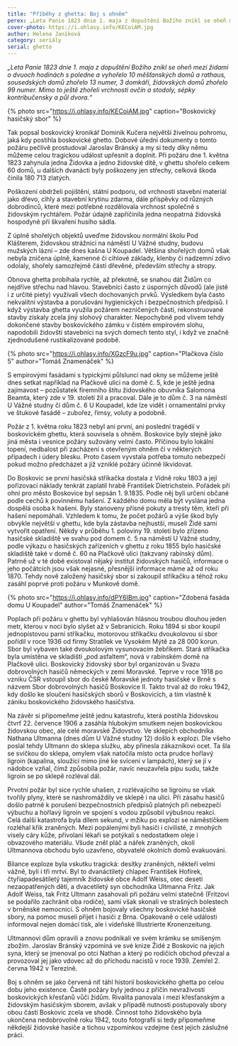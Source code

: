 ```yaml
---
title: "Příběhy z ghetta: Boj s ohněm"
perex: „Leta Panie 1823 dnie 1. maja z dopuštění Božího znikl se oheň mezi židami o dvuoch hodinách s poledne a vyhořelo 10 měšťanských domů a rathaus, sousedských domů zhořelo 13 numer, 3 domkáři, židovských domů zhořelo 99 numer.“
cover-photo: https://i.ohlasy.info/KECoiAM.jpg
author: Helena Janíková
category: seriály
serial: ghetto
---
```


*„Leta Panie 1823 dnie 1. maja z dopuštění Božího znikl se oheň mezi židami o dvuoch hodinách s poledne a vyhořelo 10 měšťanských domů a rathaus, sousedských domů zhořelo 13 numer, 3 domkáři, židovských domů zhořelo 99 numer. Mimo to ještě zhořeli vrchnosti ovčín a stodoly, sépky kontribučensky a půl dvora.“*

{% photo src="https://i.ohlasy.info/KECoiAM.jpg" caption="Boskovický hasičský sbor" %}

Tak popsal boskovický kronikář Dominik Kučera největší živelnou pohromu, jaká kdy postihla boskovické ghetto. Dobové úřední dokumenty o tomto požáru pečlivě prostudoval Jaroslav Bránský a my si tedy díky němu můžeme celou tragickou událost upřesnit a doplnit. Při požáru dne 1. května 1823 zahynula jedna Židovka a jedno židovské dítě, v ghettu shořelo celkem 60 domů, u dalších dvanácti byly poškozeny jen střechy, celková škoda činila 180 713 zlatých.

Poškození obdrželi pojištění, státní podporu, od vrchnosti stavební materiál jako dřevo, cihly a stavební krytinu zdarma, dále příspěvky od různých dobrodinců, které mezi potřebné rozdělovala vrchnost společně s židovským rychtářem. Požár údajně zapříčinila jedna neopatrná židovská hospodyně při škvaření husího sádla.

Z úplně shořelých objektů uveďme židovskou normální školu Pod Klášterem, židovskou strážnici na náměstí U Vážné studny, budovu mužských lázní – zde dnes kašna U Koupadel. Většina shořelých domů však nebyla zničena úplně, kamenné či cihlové základy, klenby či nadzemní zdivo odolaly, shořely samozřejmě části dřevěné, především střechy a stropy.

Obnova ghetta probíhala rychle, až překotně, se snahou dát Židům co nejdříve střechu nad hlavou. Stavebníci často z úsporných důvodů (ale jistě i z určité piety) využívali všech dochovaných prvků. Výsledkem byla často nekvalitní výstavba a porušování hygienických i bezpečnostních předpisů. I když výstavba ghetta využila požárem nezničených částí, rekonstruované stavby získaly zcela jiný slohový charakter. Nepochybně pod vlivem tehdy dokončené stavby boskovického zámku v čistém empirovém slohu, napodobili židovští stavebníci na svých domech tento styl, i když ve značně zjednodušené rustikalizované podobě.

{% photo src="https://i.ohlasy.info/XGzcF9u.jpg" caption="Plačkova číslo 5" author="Tomáš Znamenáček" %}

S empirovými fasádami s typickými půlslunci nad okny se můžeme ještě dnes setkat například na Plačkově ulici na domě č. 5, kde je ještě jedna zajímavost – pozůstatek firemního štítu židovského obuvníka Salomona Beamta, který zde v 19. století žil a pracoval. Dále je to dům č. 3 na náměstí U Vážné studny či dům č. 6 U Koupadel, kde lze vidět i ornamentální prvky ve štukové fasádě – zubořez, římsy, voluty a podobně.

Požár z 1. května roku 1823 nebyl ani první, ani poslední tragédií v boskovickém ghettu, která souvisela s ohněm. Boskovice byly stejně jako jiná města i vesnice požáry sužovány velmi často. Příčinou bylo lokální topení, nedbalost při zacházení s otevřeným ohněm či v některých případech i údery blesku. Proto časem vyvstala potřeba tomuto nebezpečí pokud možno předcházet a již vzniklé požáry účinně likvidovat. 

Do Boskovic se první hasičská stříkačka dostala z Vídně roku 1803 a její pořizovací náklady tenkrát zaplatil hrabě František Dietrichstein. Pořádek při ohni pro město Boskovice byl sepsán 1. 9.1835. Podle něj byli určeni občané podle cechů k povinnému hašení. Z každého domu měla být vyslána jedna dospělá osoba k hašení. Byly stanoveny přísné pokuty a tresty těm, kteří při hašení nepomáhali. Vzhledem k tomu, že počet požárů a výše škod byly obvykle největší v ghettu, kde byla zástavba nejhustší, museli Židé sami vytvořit opatření. Někdy v průběhu 1. poloviny 19. století bylo zřízeno hasičské skladiště ve svahu pod domem č. 5 na náměstí U Vážné studny, podle výkazu o hasičských zařízeních v ghettu z roku 1855 bylo hasičské skladiště také v domě č. 60 na Plačkově ulici (takzvaný rabínský dům). Patrně už v té době existoval nějaký institut židovských hasičů, informace o jeho počátcích jsou však nejasné, přesnější informace máme až od roku 1870. Tehdy nově založený hasičský sbor si zakoupil stříkačku a téhož roku zasáhl poprvé proti požáru v Munkově domě.

{% photo src="https://i.ohlasy.info/dPY6IBm.jpg" caption="Zdobená fasáda domu U Koupadel" author="Tomáš Znamenáček" %}

Poplach při požáru v ghettu byl vyhlašován hlásnou troubou dlouhou jeden metr, kterou v noci bylo slyšet až v Sebranicích. Roku 1894 si sbor koupil jednopístovou parní stříkačku, motorovou stříkačku dvoukolovou si sbor pořídil v roce 1936 od firmy Stratílek ve Vysokém Mýtě za 28 000 korun. Sbor byl vybaven také dvoukolovým vysunovacím žebříkem. Stará stříkačka byla umístěna ve skladišti „pod asfaltem“, nová v rabínském domě na Plačkově ulici. Boskovický židovský sbor byl organizován u Svazu dobrovolných hasičů německých v zemi Moravské. Teprve v roce 1918 po vzniku ČSR vstoupil sbor do české Moravské jednoty hasičské v Brně s názvem Sbor dobrovolných hasičů Boskovice II. Takto trval až do roku 1942, kdy došlo ke sloučení hasičských sborů v Boskovicích, a tím vlastně k zániku boskovického židovského hasičstva.

Na závěr si připomeňme ještě jednu katastrofu, která postihla židovskou čtvrť 22. července 1906 a zasáhla hlubokým smutkem nejen boskovickou židovskou obec, ale celé moravské Židovstvo. Ve sklepích obchodníka Nathana Ultmanna (dnes dům U Vážné studny 12) došlo k explozi. Dle všeho poslal tehdy Ultmann do sklepa služku, aby přinesla zákazníkovi ocet. Ta šla se svíčkou do sklepa, omylem však natočila místo octa prudce hořlavý ligroin (kapalina, sloužící mimo jiné ke svícení v lampách), který se jí v nádobce vzňal, čímž způsobila požár, navíc neuzavřela pípu sudu, takže ligroin se po sklepě rozléval dál.

Prvotní požár byl sice rychle uhašen, z rozlévajícího se ligroinu se však tvořily plyny, které se nashromáždily ve sklepě i na ulici. Při zásahu hasičů došlo patrně k porušení bezpečnostních předpisů platných při nebezpečí výbuchu a hořlavý ligroin ve spojení s vodou způsobil výbušnou reakci. Celá další katastrofa byla dílem sekund, v mžiku po explozi se náměstíčkem rozléhal křik zraněných. Mezi popálenými byli hasiči i civilisté, z mnohých visely cáry kůže, přivolaní lékaři se potýkali s nedostatkem oleje i obvazového materiálu. Všude zněl pláč a nářek zraněných, okolí Ultmannova obchodu bylo uzavřeno, obyvatelé okolních domů evakuováni.
 
Bilance exploze byla vskutku tragická: desítky zraněných, někteří velmi vážně, byli i tři mrtví. Byl to dvanáctiletý chlapec František Hofírek, čtyřiapadesátiletý tajemník židovské obce Adolf Weiss, otec deseti nezaopatřených dětí, a dvacetiletý syn obchodníka Ultmanna Fritz. Jak Adolf Weiss, tak Fritz Ultmann zasahovali při požáru velmi statečně (Fritzovi se podařilo zachránit oba rodiče), sami však skonali ve strašných bolestech v brněnské nemocnici. S ohněm bojovaly všechny boskovické hasičské sbory, na pomoc museli přijet i hasiči z Brna. Opakovaně o celé události informoval nejen domácí tisk, ale i vídeňské Illustrierte Kronenzeitung.

Ultmannovi dům opravili a znovu podnikali ve svém krámku se smíšeným zbožím. Jaroslav Bránský vzpomíná ve své knize Židé z Boskovic na jejich syna, který se jmenoval po otci Nathan a který po rodičích obchod převzal a provozoval jej jako vdovec až do příchodu nacistů v roce 1939. Zemřel 2. června 1942 v Terezíně.

Boj s ohněm se jako červená niť táhl historií boskovického ghetta po celou dobu jeho existence. Časté požáry byly jednou z příčin nevraživosti boskovických křesťanů vůči židům. Rivalita panovala i mezi křesťanským a židovským hasičským sborem, avšak v případě nutnosti postupovaly sbory obou částí Boskovic zcela ve shodě. Činnost toho židovského byla ukončena nedobrovolně roku 1942, touto fotografií si tedy připomeňme někdejší židovské hasiče a tichou vzpomínkou vzdejme čest jejich záslužné práci.
